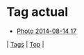 <!--
title: Tag actual
date: 2020-06-28T15:02:24.918Z
tags:
-->
# Tag actual

 * [Photo 2014-08-14 17](94736099227.md)

| [Tags](tags.md) | [Top](index.md) |

